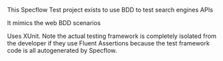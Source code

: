 ﻿This Specflow Test project exists to use BDD to test search engines APIs

It mimics the web BDD scenarios

Uses XUnit.  Note the actual testing framework is completely isolated from the developer if they use Fluent Assertions because the test framework code is all autogenerated by Specflow.